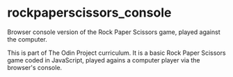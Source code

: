 # rockpaperscissors_console
Browser console version of the Rock Paper Scissors game, played against the computer.

This is part of The Odin Project curriculum. It is a basic Rock Paper Scissors game coded in JavaScript, played agains a computer player via the browser's console.
